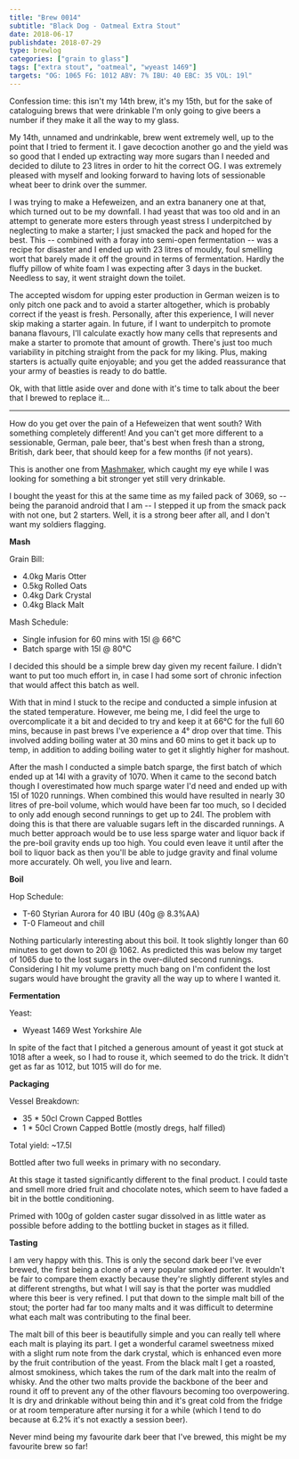```yaml
---
title: "Brew 0014"
subtitle: "Black Dog - Oatmeal Extra Stout"
date: 2018-06-17
publishdate: 2018-07-29
type: brewlog
categories: ["grain to glass"]
tags: ["extra stout", "oatmeal", "wyeast 1469"]
targets: "OG: 1065 FG: 1012 ABV: 7% IBU: 40 EBC: 35 VOL: 19l"
---
```


Confession time: this isn't my 14th brew, it's my 15th, but for the sake of
cataloguing brews that were drinkable I'm only going to give beers a number if
they make it all the way to my glass.

My 14th, unnamed and undrinkable, brew went extremely well, up to the point that
I tried to ferment it. I gave decoction another go and the yield was so good
that I ended up extracting way more sugars than I needed and decided to dilute
to 23 litres in order to hit the correct OG. I was extremely pleased with myself
and looking forward to having lots of sessionable wheat beer to drink over the
summer.

I was trying to make a Hefeweizen, and an extra bananery one at that, which
turned out to be my downfall. I had yeast that was too old and in an attempt to
generate more esters through yeast stress I underpitched by neglecting to make
a starter; I just smacked the pack and hoped for the best. This -- combined with
a foray into semi-open fermentation -- was a recipe for disaster and I ended up
with 23 litres of mouldy, foul smelling wort that barely made it off the ground
in terms of fermentation. Hardly the fluffy pillow of white foam I was expecting
after 3 days in the bucket. Needless to say, it went straight down the toilet.

The accepted wisdom for upping ester production in German weizen is to only
pitch one pack and to avoid a starter altogether, which is probably correct if
the yeast is fresh. Personally, after this experience, I will never skip making
a starter again. In future, if I want to underpitch to promote banana flavours,
I'll calculate exactly how many cells that represents and make a starter to
promote that amount of growth. There's just too much variability in pitching
straight from the pack for my liking. Plus, making starters is actually quite
enjoyable; and you get the added reassurance that your army of beasties is ready
to do battle.

Ok, with that little aside over and done with it's time to talk about the beer
that I brewed to replace it...

---

How do you get over the pain of a Hefeweizen that went south? With something 
completely different! And you can't get more different to a sessionable, German,
pale beer, that's best when fresh than a strong, British, dark beer, that
should keep for a few months (if not years).

This is another one from [Mashmaker](http://www.mashmakerbook.com/), which caught
my eye while I was looking for something a bit stronger yet still very drinkable.

I bought the yeast for this at the same time as my failed pack of 3069, so --
being the paranoid android that I am -- I stepped it up from the smack pack with
not one, but 2 starters. Well, it is a strong beer after all, and I don't want
my soldiers flagging.

**Mash**

Grain Bill:

- 4.0kg Maris Otter
- 0.5kg Rolled Oats
- 0.4kg Dark Crystal
- 0.4kg Black Malt

Mash Schedule:

- Single infusion for 60 mins with 15l @ 66°C
- Batch sparge with 15l @ 80°C

I decided this should be a simple brew day given my recent failure. I didn't
want to put too much effort in, in case I had some sort of chronic infection
that would affect this batch as well.

With that in mind I stuck to the recipe and conducted a simple infusion at the
stated temperature. However, me being me, I did feel the urge to overcomplicate
it a bit and decided to try and keep it at 66°C for the full 60 mins, because
in past brews I've experience a 4° drop over that time. This involved adding
boiling water at 30 mins and 60 mins to get it back up to temp, in addition to
adding boiling water to get it slightly higher for mashout.

After the mash I conducted a simple batch sparge, the first batch of which
ended up at 14l with a gravity of 1070. When it came to the second batch though
I overestimated how much sparge water I'd need and ended up with 15l of 1020
runnings. When combined this would have resulted in nearly 30 litres of
pre-boil volume, which would have been far too much, so I decided to only add
enough second runnings to get up to 24l. The problem with doing this is that
there are valuable sugars left in the discarded runnings. A much better
approach would be to use less sparge water and liquor back if the pre-boil
gravity ends up too high. You could even leave it until after the boil to
liquor back as then you'll be able to judge gravity and final volume more
accurately. Oh well, you live and learn.

**Boil**

Hop Schedule:

- T-60 Styrian Aurora for 40 IBU (40g @ 8.3%AA)
- T-0 Flameout and chill

Nothing particularly interesting about this boil. It took slightly longer
than 60 minutes to get down to 20l @ 1062. As predicted this was below my
target of 1065 due to the lost sugars in the over-diluted second runnings.
Considering I hit my volume pretty much bang on I'm confident the lost sugars
would have brought the gravity all the way up to where I wanted it.

**Fermentation**

Yeast:

- Wyeast 1469 West Yorkshire Ale

In spite of the fact that I pitched a generous amount of yeast it got stuck at
1018 after a week, so I had to rouse it, which seemed to do the trick. It
didn't get as far as 1012, but 1015 will do for me.

**Packaging**

Vessel Breakdown:

- 35 * 50cl Crown Capped Bottles
- 1 * 50cl Crown Capped Bottle (mostly dregs, half filled)

Total yield: ~17.5l

Bottled after two full weeks in primary with no secondary.

At this stage it tasted significantly different to the final product. I could
taste and smell more dried fruit and chocolate notes, which seem to have faded
a bit in the bottle conditioning.

Primed with 100g of golden caster sugar dissolved in as little water as possible
before adding to the bottling bucket in stages as it filled.

**Tasting**

I am very happy with this. This is only the second dark beer I've ever brewed,
the first being a clone of a very popular smoked porter. It wouldn't be fair to
compare them exactly because they're slightly different styles and at different
strengths, but what I will say is that the porter was muddled where this beer is
very refined. I put that down to the simple malt bill of the stout; the porter
had far too many malts and it was difficult to determine what each malt was
contributing to the final beer.

The malt bill of this beer is beautifully simple and you can really tell where
each malt is playing its part. I get a wonderful caramel sweetness mixed with a
slight rum note from the dark crystal, which is enhanced even more by the fruit
contribution of the yeast. From the black malt I get a roasted, almost smokiness,
which takes the rum of the dark malt into the realm of whisky. And the other two
malts provide the backbone of the beer and round it off to prevent any of the
other flavours becoming too overpowering. It is dry and drinkable without being
thin and it's great cold from the fridge or at room temperature after nursing it
for a while (which I tend to do because at 6.2% it's not exactly a session beer).

Never mind being my favourite dark beer that I've brewed, this might be my
favourite brew so far!
